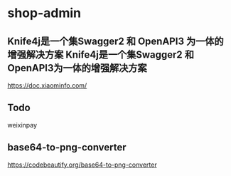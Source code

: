 # shop-admin

## Knife4j是一个集Swagger2 和 OpenAPI3 为一体的增强解决方案 Knife4j是一个集Swagger2 和 OpenAPI3为一体的增强解决方案
https://doc.xiaominfo.com/

## Todo
weixinpay

## base64-to-png-converter
https://codebeautify.org/base64-to-png-converter
